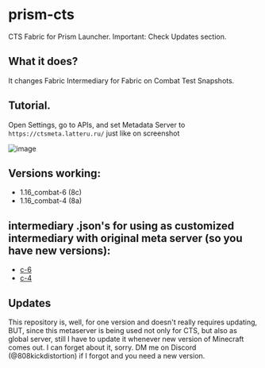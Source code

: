 # prism-cts
CTS Fabric for Prism Launcher. Important: Check Updates section.
## What it does?
It changes Fabric Intermediary for Fabric on Combat Test Snapshots.
## Tutorial.
Open Settings, go to APIs, and set Metadata Server to `https://ctsmeta.latteru.ru/` just like on screenshot

![image](https://github.com/ibeticanhandlethis/prism-cts/assets/110296162/54a7678f-96ba-4b8d-aa5a-ac95ab48b593)
## Versions working:
- 1.16_combat-6 (8c)
- 1.16_combat-4 (8a)
## intermediary .json's for using as customized intermediary with original meta server (so you have new versions):
- [c-6](http://ctsmeta.latteru.ru/net.fabricmc.intermediary/1.16_combat-6.json)
- [c-4](http://ctsmeta.latteru.ru/net.fabricmc.intermediary/1.16_combat-4.json)
## Updates
This repository is, well, for one version and doesn't really requires updating, BUT, since this metaserver is being used not only for CTS, but also as global server, still I have to update it whenever new version of Minecraft comes out. I can forget about it, sorry. DM me on Discord (@808kickdistortion) if I forgot and you need a new version.
